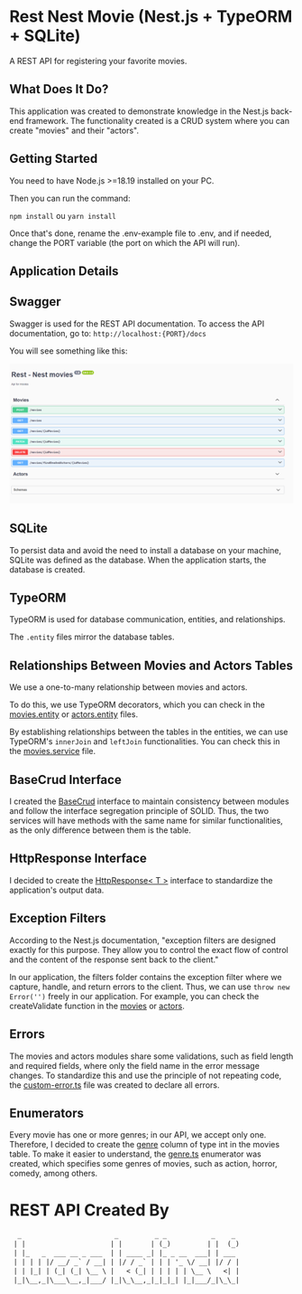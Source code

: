 # Rest Nest Movie (Nest.js + TypeORM + SQLite)

A REST API for registering your favorite movies.

## What Does It Do?

This application was created to demonstrate knowledge in the Nest.js back-end framework. The functionality created is a CRUD system where you can create "movies" and their "actors".

## Getting Started

You need to have Node.js >=18.19 installed on your PC.

Then you can run the command:

`npm install` ou `yarn install`

Once that's done, rename the .env-example file to .env, and if needed, change the PORT variable (the port on which the API will run).

## Application Details

## Swagger

Swagger is used for the REST API documentation. To access the API documentation, go to: `http://localhost:{PORT}/docs`

You will see something like this:

![alt text](./readme-imgs/swagger.png)

## SQLite

To persist data and avoid the need to install a database on your machine, SQLite was defined as the database. When the application starts, the database is created.

## TypeORM

TypeORM is used for database communication, entities, and relationships.

The `.entity` files mirror the database tables.

## Relationships Between Movies and Actors Tables

We use a one-to-many relationship between movies and actors.

To do this, we use TypeORM decorators, which you can check in the [movies.entity](./src/modules//movies//entities//movie.entity.ts#L28) or [actors.entity](./src/modules//actors//entities//actor.entity.ts#L21) files.

By establishing relationships between the tables in the entities, we can use TypeORM's `innerJoin` and `leftJoin` functionalities. You can check this in the [movies.service](./src/modules//movies//movies.service.ts#L134) file.

## BaseCrud Interface

I created the [BaseCrud](./src/interfaces//base-crud.ts) interface to maintain consistency between modules and follow the interface segregation principle of SOLID. Thus, the two services will have methods with the same name for similar functionalities, as the only difference between them is the table.

## HttpResponse<T> Interface

I decided to create the [HttpResponse< T >](./src/interfaces//http-response.ts) interface to standardize the application's output data.

## Exception Filters

According to the Nest.js documentation, "exception filters are designed exactly for this purpose. They allow you to control the exact flow of control and the content of the response sent back to the client."

In our application, the filters folder contains the exception filter where we capture, handle, and return errors to the client. Thus, we can use `throw new Error('')` freely in our application. For example, you can check the createValidate function in the [movies](./src/modules//movies//movies.service.ts#L53) or [actors](./src/modules//actors//actors.service.ts#L41).

## Errors

The movies and actors modules share some validations, such as field length and required fields, where only the field name in the error message changes. To standardize this and use the principle of not repeating code, the [custom-error.ts](./src/const//custom-error.ts) file was created to declare all errors.

## Enumerators

Every movie has one or more genres; in our API, we accept only one. Therefore, I decided to create the [genre](./src/modules//movies//entities//movie.entity.ts#L19) column of type int in the movies table. To make it easier to understand, the [genre.ts](./src/enums/genre.enum.ts) enumerator was created, which specifies some genres of movies, such as action, horror, comedy, among others.

# REST API Created By

```
  _                       _         _ _           _    _
 | |                     | |       | (_)         | |  (_)
 | |_   _  ___ __ _ ___  | | ____ _| |_ _ __  ___| | ___
 | | | | |/ __/ _` / __| | |/ / _` | | | '_ \/ __| |/ / |
 | | |_| | (_| (_| \__ \ |   < (_| | | | | | \__ \   <| |
 |_|\__,_|\___\__,_|___/ |_|\_\__,_|_|_|_| |_|___/_|\_\_|

```
